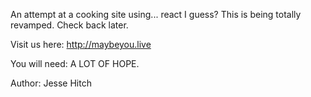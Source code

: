 An attempt at a cooking site using... react I guess? This is being totally revamped.
Check back later.

Visit us here: http://maybeyou.live

You will need: A LOT OF HOPE.

Author: Jesse Hitch
